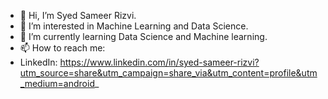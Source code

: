 - 👋 Hi, I’m Syed Sameer Rizvi.
- 👀 I’m interested in Machine Learning and Data Science.
- 🌱 I’m currently learning Data Science and Machine learning.
- 📫 How to reach me:
- LinkedIn: https://www.linkedin.com/in/syed-sameer-rizvi?utm_source=share&utm_campaign=share_via&utm_content=profile&utm_medium=android_

<!---
SyedSameerRizvi/SyedSameerRizvi is a ✨ special ✨ repository because its `README.md` (this file) appears on your GitHub profile.
You can click the Preview link to take a look at your changes.
--->
